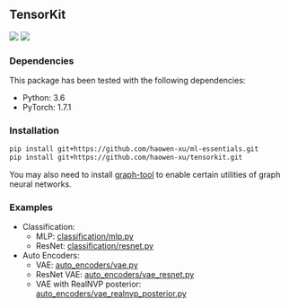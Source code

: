 ## TensorKit

[![](https://github.com/haowen-xu/tensorkit/workflows/unittest/badge.svg?branch=master)](https://github.com/haowen-xu/tensorkit/actions)
[![](https://coveralls.io/repos/github/haowen-xu/tensorkit/badge.svg?branch=master)](https://coveralls.io/github/haowen-xu/tensorkit?branch=master)

### Dependencies

This package has been tested with the following dependencies:

* Python: 3.6
* PyTorch: 1.7.1

### Installation

```bash
pip install git+https://github.com/haowen-xu/ml-essentials.git
pip install git+https://github.com/haowen-xu/tensorkit.git
```

You may also need to install [graph-tool](https://git.skewed.de/count0/graph-tool/-/wikis/installation-instructions) 
to enable certain utilities of graph neural networks.

### Examples

* Classification:
   * MLP: [classification/mlp.py](tensorkit/examples/classification/mlp.py)
   * ResNet: [classification/resnet.py](tensorkit/examples/classification/resnet.py)
* Auto Encoders:
   * VAE: [auto_encoders/vae.py](tensorkit/examples/auto_encoders/vae.py)
   * ResNet VAE: [auto_encoders/vae_resnet.py](tensorkit/examples/auto_encoders/vae_resnet.py)
   * VAE with RealNVP posterior: [auto_encoders/vae_realnvp_posterior.py](tensorkit/examples/auto_encoders/vae_realnvp_posterior.py)
 
